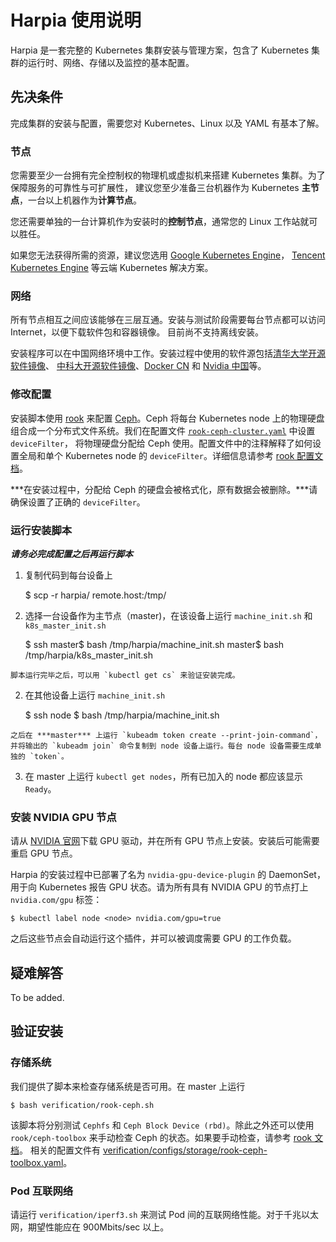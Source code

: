 Harpia 使用说明
==================

Harpia 是一套完整的 Kubernetes 集群安装与管理方案，包含了 Kubernetes 集群的运行时、网络、存储以及监控的基本配置。

## 先决条件

完成集群的安装与配置，需要您对 Kubernetes、Linux 以及 YAML 有基本了解。

### 节点

您需要至少一台拥有完全控制权的物理机或虚拟机来搭建 Kubernetes 集群。为了保障服务的可靠性与可扩展性，
建议您至少准备三台机器作为 Kubernetes **主节点**，一台以上机器作为**计算节点**。

您还需要单独的一台计算机作为安装时的**控制节点**，通常您的 Linux 工作站就可以胜任。

<!-- TODO(yfcheng) 机器硬件需求与推荐。 -->

如果您无法获得所需的资源，建议您选用 [Google Kubernetes Engine](https://cloud.google.com/kubernetes-engine/)，
[Tencent Kubernetes Engine](https://intl.cloud.tencent.com/product/tke) 等云端 Kubernetes 解决方案。

### 网络

所有节点相互之间应该能够在三层互通。安装与测试阶段需要每台节点都可以访问 Internet，以便下载软件包和容器镜像。
目前尚不支持离线安装。

安装程序可以在中国网络环境中工作。安装过程中使用的软件源包括[清华大学开源软件镜像](https://mirrors.tuna.tsinghua.edu.cn/)、
[中科大开源软件镜像](http://mirrors.ustc.edu.cn/)、[Docker CN](https://registry.docker-cn.com)
和 [Nvidia 中国](https://cn.download.nvidia.com/)等。

### 修改配置

安装脚本使用 [rook](https://rook.io/) 来配置 [Ceph](https://ceph.com/)。Ceph 将每台 Kubernetes node
上的物理硬盘组合成一个分布式文件系统。我们在配置文件 [`rook-ceph-cluster.yaml`](https://github.com/google/harpia/blob/master/setup/configs/storage/rook-ceph-cluster.yaml)
中设置 `deviceFilter`，
将物理硬盘分配给 Ceph 使用。配置文件中的注释解释了如何设置全局和单个 Kubernetes node 的 `deviceFilter`。详细信息请参考
[rook 配置文档](https://github.com/rook/rook/blob/master/Documentation/ceph-cluster-crd.md#storage-selection-settings)。

***在安装过程中，分配给 Ceph 的硬盘会被格式化，原有数据会被删除。***请确保设置了正确的 `deviceFilter`。

### 运行安装脚本

***请务必完成配置之后再运行脚本***

  1. 复制代码到每台设备上

		$ scp -r harpia/ remote.host:/tmp/

  3. 选择一台设备作为主节点（master)，在该设备上运行 `machine_init.sh` 和 `k8s_master_init.sh`

		$ ssh <the master host>
		master$ bash /tmp/harpia/machine_init.sh
		master$ bash /tmp/harpia/k8s_master_init.sh

	脚本运行完毕之后，可以用 `kubectl get cs` 来验证安装完成。

  2. 在其他设备上运行 `machine_init.sh`

		$ ssh <all other hosts>
		node $ bash /tmp/harpia/machine_init.sh

	之后在 ***master*** 上运行 `kubeadm token create --print-join-command`，并将输出的 `kubeadm join` 命令复制到 node 设备上运行。每台 node 设备需要生成单独的 `token`。

  3. 在 master 上运行 `kubectl get nodes`，所有已加入的 node 都应该显示 `Ready`。

### 安装 NVIDIA GPU 节点

请从 [NVIDIA 官网](https://www.nvidia.com/Download/index.aspx)下载 GPU 驱动，并在所有
GPU 节点上安装。安装后可能需要重启 GPU 节点。

Harpia 的安装过程中已部署了名为 `nvidia-gpu-device-plugin` 的 DaemonSet，用于向 Kubernetes 报告
GPU 状态。请为所有具有 NVIDIA GPU 的节点打上 `nvidia.com/gpu` 标签：
```shell
$ kubectl label node <node> nvidia.com/gpu=true
```

之后这些节点会自动运行这个插件，并可以被调度需要 GPU 的工作负载。

## 疑难解答

To be added.

## 验证安装

### 存储系统

我们提供了脚本来检查存储系统是否可用。在 master 上运行

	$ bash verification/rook-ceph.sh

该脚本将分别测试 `Cephfs` 和 `Ceph Block Device (rbd)`。除此之外还可以使用 `rook/ceph-toolbox` 来手动检查 Ceph 的状态。如果要手动检查，请参考 [rook 文档](https://github.com/rook/rook/blob/master/Documentation/ceph-toolbox.md)。
相关的配置文件有 [verification/configs/storage/rook-ceph-toolbox.yaml](https://github.com/google/harpia/blob/master/verification/configs/storage/rook-ceph-toolbox.yaml)。

### Pod 互联网络

请运行 `verification/iperf3.sh` 来测试 Pod 间的互联网络性能。对于千兆以太网，期望性能应在
900Mbits/sec 以上。
